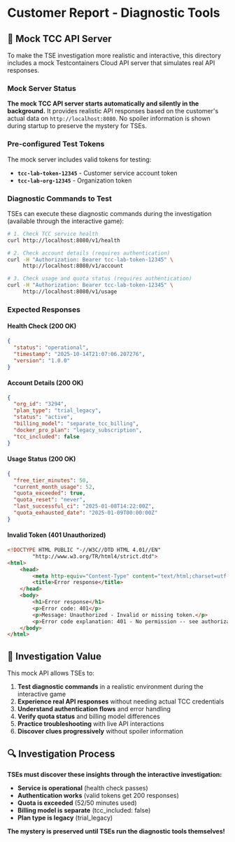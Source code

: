 # Customer Report - Diagnostic Tools

## 🔧 Mock TCC API Server

To make the TSE investigation more realistic and interactive, this directory includes a mock Testcontainers Cloud API server that simulates real API responses.

### Mock Server Status

**The mock TCC API server starts automatically and silently in the background.** It provides realistic API responses based on the customer's actual data on `http://localhost:8080`. No spoiler information is shown during startup to preserve the mystery for TSEs.

### Pre-configured Test Tokens

The mock server includes valid tokens for testing:

- **`tcc-lab-token-12345`** - Customer service account token
- **`tcc-lab-org-12345`** - Organization token

### Diagnostic Commands to Test

TSEs can execute these diagnostic commands during the investigation (available through the interactive game):

```bash
# 1. Check TCC service health
curl http://localhost:8080/v1/health

# 2. Check account details (requires authentication)
curl -H "Authorization: Bearer tcc-lab-token-12345" \
     http://localhost:8080/v1/account

# 3. Check usage and quota status (requires authentication)
curl -H "Authorization: Bearer tcc-lab-token-12345" \
     http://localhost:8080/v1/usage
```

### Expected Responses

#### Health Check (200 OK)
```json
{
  "status": "operational",
  "timestamp": "2025-10-14T21:07:06.207276",
  "version": "1.0.0"
}
```

#### Account Details (200 OK)
```json
{
  "org_id": "3294",
  "plan_type": "trial_legacy",
  "status": "active",
  "billing_model": "separate_tcc_billing",
  "docker_pro_plan": "legacy_subscription",
  "tcc_included": false
}
```

#### Usage Status (200 OK)
```json
{
  "free_tier_minutes": 50,
  "current_month_usage": 52,
  "quota_exceeded": true,
  "quota_reset": "never",
  "last_successful_ci": "2025-01-08T14:22:00Z",
  "quota_exhausted_date": "2025-01-09T00:00:00Z"
}
```

#### Invalid Token (401 Unauthorized)
```html
<!DOCTYPE HTML PUBLIC "-//W3C//DTD HTML 4.01//EN"
        "http://www.w3.org/TR/html4/strict.dtd">
<html>
    <head>
        <meta http-equiv="Content-Type" content="text/html;charset=utf-8">
        <title>Error response</title>
    </head>
    <body>
        <h1>Error response</h1>
        <p>Error code: 401</p>
        <p>Message: Unauthorized - Invalid or missing token.</p>
        <p>Error code explanation: 401 - No permission -- see authorization schemes.</p>
    </body>
</html>
```

## 🎯 Investigation Value

This mock API allows TSEs to:

1. **Test diagnostic commands** in a realistic environment during the interactive game
2. **Experience real API responses** without needing actual TCC credentials
3. **Understand authentication flows** and error handling
4. **Verify quota status** and billing model differences
5. **Practice troubleshooting** with live API interactions
6. **Discover clues progressively** without spoiler information

## 🔍 Investigation Process

**TSEs must discover these insights through the interactive investigation:**
- **Service is operational** (health check passes)
- **Authentication works** (valid tokens get 200 responses)
- **Quota is exceeded** (52/50 minutes used)
- **Billing model is separate** (tcc_included: false)
- **Plan type is legacy** (trial_legacy)

**The mystery is preserved until TSEs run the diagnostic tools themselves!**
